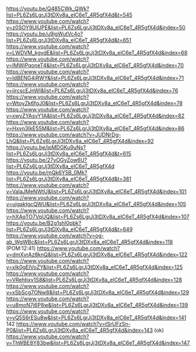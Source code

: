 https://youtu.be/Q485CWk_QWk?list=PL6Zs6LgrJj3tDXv8a_elC6eT_4R5gfX4d&t=545
https://www.youtube.com/watch?v=z0SOY9UlUPE&list=PL6Zs6LgrJj3tDXv8a_elC6eT_4R5gfX4d&index=50
https://youtu.be/u9igWutVc4o?list=PL6Zs6LgrJj3tDXv8a_elC6eT_4R5gfX4d&t=651
https://www.youtube.com/watch?v=LWDVM_kgvdE&list=PL6Zs6LgrJj3tDXv8a_elC6eT_4R5gfX4d&index=68
https://www.youtube.com/watch?v=IMWiPqoneT4&list=PL6Zs6LgrJj3tDXv8a_elC6eT_4R5gfX4d&index=70
https://www.youtube.com/watch?v=IdBENG4jRWY&list=PL6Zs6LgrJj3tDXv8a_elC6eT_4R5gfX4d&index=71
https://www.youtube.com/watch?v=jircscEJnWI&list=PL6Zs6LgrJj3tDXv8a_elC6eT_4R5gfX4d&index=76
https://www.youtube.com/watch?v=WtoyZk6fgJ0&list=PL6Zs6LgrJj3tDXv8a_elC6eT_4R5gfX4d&index=78
https://www.youtube.com/watch?v=xwvZYAsvY1A&list=PL6Zs6LgrJj3tDXv8a_elC6eT_4R5gfX4d&index=82
https://www.youtube.com/watch?v=Hxvn3IkE5SM&list=PL6Zs6LgrJj3tDXv8a_elC6eT_4R5gfX4d&index=86
https://www.youtube.com/watch?v=JUDNrDg-LhQ&list=PL6Zs6LgrJj3tDXv8a_elC6eT_4R5gfX4d&index=92
https://youtu.be/ipMDGKu9uNs?list=PL6Zs6LgrJj3tDXv8a_elC6eT_4R5gfX4d&t=615
https://youtu.be/27yOGyZow6U?list=PL6Zs6LgrJj3tDXv8a_elC6eT_4R5gfX4d
https://youtu.be/mQk6Y5B_0Mk?list=PL6Zs6LgrJj3tDXv8a_elC6eT_4R5gfX4d&t=381
https://www.youtube.com/watch?v=VaIaJMeNWtU&list=PL6Zs6LgrJj3tDXv8a_elC6eT_4R5gfX4d&index=101
https://www.youtube.com/watch?v=uigaktgcQWU&list=PL6Zs6LgrJj3tDXv8a_elC6eT_4R5gfX4d&index=105
https://www.youtube.com/watch?v=hXAqTO7VqUQ&list=PL6Zs6LgrJj3tDXv8a_elC6eT_4R5gfX4d&index=107
https://youtu.be/B2g1shI0pbk?list=PL6Zs6LgrJj3tDXv8a_elC6eT_4R5gfX4d&t=649
https://www.youtube.com/watch?v=og-ab_WgWBc&list=PL6Zs6LgrJj3tDXv8a_elC6eT_4R5gfX4d&index=118 (POM:12:41)
https://www.youtube.com/watch?v=dmXvrAz8knQ&list=PL6Zs6LgrJj3tDXv8a_elC6eT_4R5gfX4d&index=122
https://www.youtube.com/watch?v=xIk0gEIVoZY&list=PL6Zs6LgrJj3tDXv8a_elC6eT_4R5gfX4d&index=125
https://www.youtube.com/watch?v=VRehtixv1S8&list=PL6Zs6LgrJj3tDXv8a_elC6eT_4R5gfX4d&index=128
https://www.youtube.com/watch?v=xSbScg7ONw8&list=PL6Zs6LgrJj3tDXv8a_elC6eT_4R5gfX4d&index=129
https://www.youtube.com/watch?v=u8moN7j6P8w&list=PL6Zs6LgrJj3tDXv8a_elC6eT_4R5gfX4d&index=139
https://www.youtube.com/watch?v=vQ5S6rESu8w&list=PL6Zs6LgrJj3tDXv8a_elC6eT_4R5gfX4d&index=141
142
https://www.youtube.com/watch?v=tSrUFzSn-P0&list=PL6Zs6LgrJj3tDXv8a_elC6eT_4R5gfX4d&index=143 (ok)
https://www.youtube.com/watch?v=ThWBE8Y83bw&list=PL6Zs6LgrJj3tDXv8a_elC6eT_4R5gfX4d&index=147 
